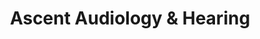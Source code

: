 ---
title: "Ascent Audiology & Hearing"
url: /covington/ascent-audiology-und-hearing/
shop: Hörgeräte
---